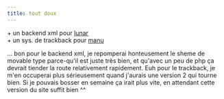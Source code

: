 ```yaml
---
title: tout doux
---
```


\+ un backend xml pour [lunar](http://lune.talath.net/~lunar/blog/)  
\+ un sys. de trackback pour [manu](http://perso.all-3rd.net/manu/blog/")

... bon pour le backend xml, je repomperai honteusement le sheme de movable
type parce-qu'il est juste très bien, et qu'avec un peu de php ça devrait
tiender la route relativement rapidement. Euh pour le trackback, je m'en
occuperai plus sérieusement quand j'aurais une version 2 qui tourne bien. Si
je pouvais bosser en semaine ça irait plus vite, en attendant cette version du
site suffit bien ^^

